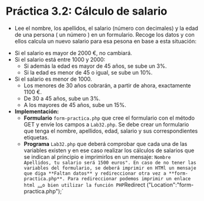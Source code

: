 # Práctica 3.2: Cálculo de salario

* Lee el nombre, los apellidos, el salario (número con decimales) y la edad de una persona ( un número ) en un formulario.
Recoge los datos y con ellos calcula un nuevo salario para esa pesona en base a esta situación:

- Si el salario es mayor de 2000 €, no cambiará.
- Si el salario está entre 1000 y 2000:
	* Si además la edad es mayor de 45 años, se sube un 3%.
	* Si la edad es menor de 45 o igual, se sube un 10%.
- Si el salario es menor de 1000.
	* Los menores de 30 años cobrarán, a partir de ahora, exactamente 1100 €.
	* De 30 a 45 años, sube un 3%.
	* A los mayores de 45 años, sube un 15%.
- **Implementación:**
	* **Formulario** `form-practica.php` que cree el formulario con el método GET y envíe los campos a `Lab32.php`. Se debe crear un formulario que tenga el nombre, apellidos, edad, salario y sus correspondientes etiquetas.
	* **Programa** `Lab32.php` que deberá comprobar que cada una de las variables existen y en ese caso realizar los cálculos de salarios que se indican al principio e imprimirlos en un mensaje: `Nombre Apellidos, tu salario será 1500 euros". En caso de no tener las variables del formulario, se deberá imprimir en HTMl un mensaje que diga **Faltan datos** y redireccionar otra vez a **form-practica.php**. Para redireccionar podemos imprimir un enlace html `<a href="form-practica.php">...</a>` o bien utilizar la función PHP `Redirect ("Location":"form-practica.php");`
